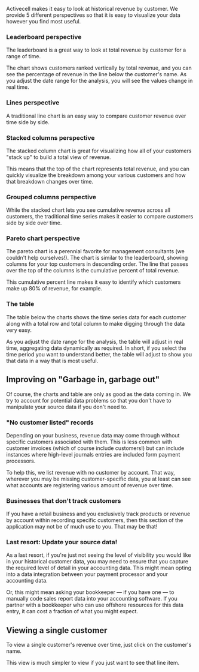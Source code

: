 Activecell makes it easy to look at historical revenue by customer. We provide 5 different perspectives so that it is easy to visualize your data however you find most useful.

### Leaderboard perspective

The leaderboard is a great way to look at total revenue by customer for a range of time.

<!-- screenshot -->

The chart shows customers ranked vertically by total revenue, and you can see the percentage of revenue in the line below the customer's name. As you adjust the date range for the analysis, you will see the values change in real time.

### Lines perspective

<!-- screenshot -->

A traditional line chart is an easy way to compare customer revenue over time side by side.

### Stacked columns perspective

The stacked column chart is great for visualizing how all of your customers "stack up" to build a total view of revenue.

<!-- screenshot -->

This means that the top of the chart represents total revenue, and you can quickly visualize the breakdown among your various customers and how that breakdown changes over time.

### Grouped columns perspective

<!-- screenshot -->

While the stacked chart lets you see cumulative revenue across all customers, the traditional time series makes it easier to compare customers side by side over time.

### Pareto chart perspective

The pareto chart is a perennial favorite for management consultants (we couldn't help ourselves!). The chart is similar to the leaderboard, showing columns for your top customers in descending order. The line that passes over the top of the columns is the cumulative percent of total revenue.

<!-- screenshot -->

This cumulative percent line makes it easy to identify which customers make up 80% of revenue, for example.

### The table

The table below the charts shows the time series data for each customer along with a total row and total column to make digging through the data very easy.

<!-- screenshot -->

As you adjust the date range for the analysis, the table will adjust in real time, aggregating data dynamically as required. In short, if you select the time period you want to understand better, the table will adjust to show you that data in a way that is most useful.

## Improving on "Garbage in, garbage out"

Of course, the charts and table are only as good as the data coming in. We try to account for potential data problems so that you don't have to manipulate your source data if you don't need to.

### "No customer listed" records

Depending on your business, revenue data may come through without specific customers associated with them. This is less common with customer invoices (which of course include customers!) but can include instances where high-level journals entries are included form payment processors.

<!-- screenshot -->

To help this, we list revenue with no customer by account. That way, wherever you may be missing customer-specific data, you at least can see what accounts are registering various amount of revenue over time.

### Businesses that don't track customers

If you have a retail business and you exclusively track products or revenue by account within recording specific customers, then this section of the application may not be of much use to you. That may be that!

### Last resort: Update your source data!

As a last resort, if you're just not seeing the level of visibility you would like in your historical customer data, you may need to ensure that you capture the required level of detail in your accounting data. This might mean opting into a data integration between your payment processor and your accounting data.

Or, this might mean asking your bookkeeper — if you have one — to manually code sales report data into your accounting software. If you partner with a bookkeeper who can use offshore resources for this data entry, it can cost a fraction of what you might expect.

## Viewing a single customer

To view a single customer's revenue over time, just click on the customer's name.

<!-- screenshot -->

This view is much simpler to view if you just want to see that line item.